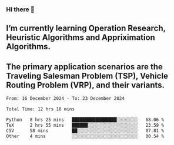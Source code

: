 ### Hi there 👋
## I’m currently learning Operation Research, Heuristic Algorithms and Appriximation Algorithms.
## The primary application scenarios are the Traveling Salesman Problem (TSP), Vehicle Routing Problem (VRP), and their variants.
<!--START_SECTION:waka-->

```txt
From: 16 December 2024 - To: 23 December 2024

Total Time: 12 hrs 18 mins

Python   8 hrs 25 mins   █████████████████░░░░░░░░   68.06 %
TeX      2 hrs 55 mins   ██████░░░░░░░░░░░░░░░░░░░   23.59 %
CSV      58 mins         ██░░░░░░░░░░░░░░░░░░░░░░░   07.81 %
Other    4 mins          ░░░░░░░░░░░░░░░░░░░░░░░░░   00.54 %
```

<!--END_SECTION:waka-->
<!--
**Bookervsky/Bookervsky** is a ✨ _special_ ✨ repository because its `README.md` (this file) appears on your GitHub profile.

Here are some ideas to get you started:

- 🔭 I’m currently working on ...
- 🌱 I’m currently learning ...
- 👯 I’m looking to collaborate on ...
- 🤔 I’m looking for help with ...
- 💬 Ask me about ...
- 📫 How to reach me: ...
- 😄 Pronouns: ...
- ⚡ Fun fact: ...
-->
